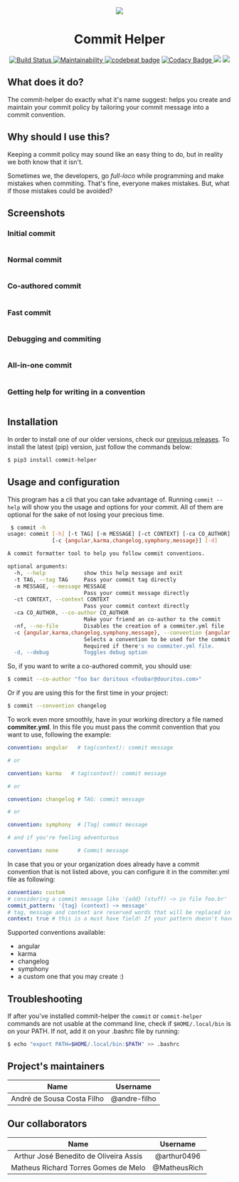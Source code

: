 <p align="center">
  <img src="https://raw.githubusercontent.com/andre-filho/commit-helper/master/assets/200-200.png" style="align: center">
  <h1 align="center">Commit Helper</h3>
</p>

<p align="center">
  <a href="https://travis-ci.org/andre-filho/commit-helper">
    <img src="https://travis-ci.org/andre-filho/commit-helper.svg?branch=master" alt="Build Status">
  </a>
  <a href="https://codeclimate.com/github/andre-filho/commit-helper/maintainability">
    <img src="https://api.codeclimate.com/v1/badges/0ef7545d395120222d77/maintainability" alt="Maintainability">
  </a>
  <a href="https://codebeat.co/projects/github-com-andre-filho-commit-helper-master"><img alt="codebeat badge" src="https://codebeat.co/badges/7621c6dc-7143-4efa-af3e-45508210d276" /></a>
  <a href="https://www.codacy.com/app/andre-filho/commit-helper?utm_source=github.com&amp;utm_medium=referral&amp;utm_content=andre-filho/commit-helper&amp;utm_campaign=Badge_Grade">
    <img src="https://api.codacy.com/project/badge/Grade/595af9a088cf44e19ec2679a8c2617f6" alt="Codacy Badge">
  </a>
  <a href="https://codeclimate.com/github/andre-filho/commit-helper/test_coverage"><img src="https://api.codeclimate.com/v1/badges/0ef7545d395120222d77/test_coverage" /></a>
  <a class="badge-align" href="https://www.codacy.com/app/andre-filho/commit-helper?utm_source=github.com&amp;utm_medium=referral&amp;utm_content=andre-filho/commit-helper&amp;utm_campaign=Badge_Coverage">
    <img src="https://api.codacy.com/project/badge/Coverage/595af9a088cf44e19ec2679a8c2617f6"/>
  </a>
</p>

## What does it do?
The commit-helper do exactly what it's name suggest: helps you create and maintain your commit policy by tailoring your commit message into a commit convention.

## Why should I use this?
Keeping a commit policy may sound like an easy thing to do, but in reality we both know that it isn't.

Sometimes we, the developers, go _full-loco_ while programming and make mistakes when commiting. That's fine, everyone makes mistakes. But, what if those mistakes could be avoided?

## Screenshots

### Initial commit

<img src="" style="min-width:200px;margin-left:auto;margin-right:auto;"/>

### Normal commit

<img src="" style="min-width:200px;margin-left:auto;margin-right:auto;"/>

### Co-authored commit

<img src="" style="min-width:200px;margin-left:auto;margin-right:auto;"/>

### Fast commit

<img src="" style="min-width:200px;margin-left:auto;margin-right:auto;"/>

### Debugging and commiting

<img src="" style="min-width:200px;margin-left:auto;margin-right:auto;"/>

### All-in-one commit

<img src="" style="min-width:200px;margin-left:auto;margin-right:auto;"/>

### Getting help for writing in a convention

<img src="" style="min-width:200px;margin-left:auto;margin-right:auto;"/>


## Installation

In order to install one of our older versions, check our [previous releases](PREVIOUS_VERSIONS). To install the latest (pip) version, just follow the commands below:

```bash
$ pip3 install commit-helper
```

## Usage and configuration

This program has a cli that you can take advantage of. Running `commit --help`
will show you the usage and options for your commit. All of them are optional
for the sake of not losing your precious time.

```bash
 $ commit -h
usage: commit [-h] [-t TAG] [-m MESSAGE] [-ct CONTEXT] [-ca CO_AUTHOR] [-nf]
              [-c {angular,karma,changelog,symphony,message}] [-d]

A commit formatter tool to help you follow commit conventions.

optional arguments:
  -h, --help            show this help message and exit
  -t TAG, --tag TAG     Pass your commit tag directly
  -m MESSAGE, --message MESSAGE
                        Pass your commit message directly
  -ct CONTEXT, --context CONTEXT
                        Pass your commit context directly
  -ca CO_AUTHOR, --co-author CO_AUTHOR
                        Make your friend an co-author to the commit
  -nf, --no-file        Disables the creation of a commiter.yml file
  -c {angular,karma,changelog,symphony,message}, --convention {angular,karma,changelog,symphony,message}
                        Selects a convention to be used for the commit.
                        Required if there's no commiter.yml file.
  -d, --debug           Toggles debug option

```

So, if you want to write a co-authored commit, you should use:

```bash
$ commit --co-author "foo bar doritous <foobar@douritos.com>"
```

Or if you are using this for the first time in your project:

```bash
$ commit --convention changelog
```

To work even more smoothly, have in your working directory a file named **commiter.yml**. In this file you must pass the commit convention that you want to use, following the example:

```yaml
convention: angular   # tag(context): commit message

# or

convention: karma   # tag(context): commit message

# or

convention: changelog # TAG: commit message

# or

convention: symphony  # [Tag] commit message

# and if you're feeling adventurous

convention: none      # Commit message
```

In case that you or your organization does already have a commit convention that is not listed above, you can configure it in the commiter.yml file as following:

```yaml
convention: custom
# considering a commit message like '{add} (stuff) ~> in file foo.br'
commit_pattern: '{tag} (context) ~> message'
# tag, message and context are reserved words that will be replaced in your commit message
context: true # this is a must have field! If your pattern doesn't have one, assign false to it
```

Supported conventions available:

 - angular
 - karma
 - changelog
 - symphony
 - a custom one that you may create :)

 ## Troubleshooting
 If after you've installed commit-helper the `commit` or `commit-helper` commands are not usable at the command line, check if `$HOME/.local/bin` is on your PATH. If not, add it on your .bashrc file by running:
 ``` bash
$ echo "export PATH=$HOME/.local/bin:$PATH" >> .bashrc
 ```

## Project's maintainers
| **Name** | **Username** |
| :--------: | :-----: |
| André de Sousa Costa Filho | @andre-filho |

## Our collaborators
| **Name** | **Username** |
| :------: | :----------: |
| Arthur José Benedito de Oliveira Assis | @arthur0496 |
| Matheus Richard Torres Gomes de Melo | @MatheusRich |
